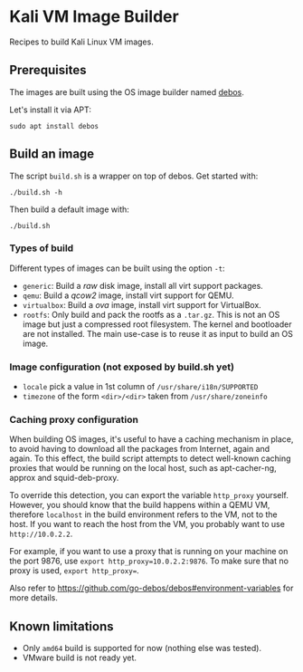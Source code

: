 # Kali VM Image Builder

Recipes to build Kali Linux VM images.



## Prerequisites

The images are built using the OS image builder named [debos][].

Let's install it via APT:

    sudo apt install debos

[debos]: https://github.com/go-debos/debos


## Build an image

The script `build.sh` is a wrapper on top of debos. Get started with:

    ./build.sh -h

Then build a default image with:

    ./build.sh

### Types of build

Different types of images can be built using the option `-t`:

* `generic`: Build a *raw* disk image, install all virt support packages.
* `qemu`: Build a *qcow2* image, install virt support for QEMU.
* `virtualbox`: Build a *ova* image, install virt support for VirtualBox.
* `rootfs`: Only build and pack the rootfs as a `.tar.gz`. This is not an OS
  image but just a compressed root filesystem. The kernel and bootloader are
  not installed. The main use-case is to reuse it as input to build an OS
  image.

### Image configuration (not exposed by build.sh yet)

* `locale` pick a value in 1st column of `/usr/share/i18n/SUPPORTED`
* `timezone` of the form `<dir>/<dir>` taken from `/usr/share/zoneinfo`

### Caching proxy configuration

When building OS images, it's useful to have a caching mechanism in place, to
avoid having to download all the packages from Internet, again and again. To
this effect, the build script attempts to detect well-known caching proxies
that would be running on the local host, such as apt-cacher-ng, approx and
squid-deb-proxy.

To override this detection, you can export the variable `http_proxy` yourself.
However, you should know that the build happens within a QEMU VM, therefore
`localhost` in the build environment refers to the VM, not to the host. If you
want to reach the host from the VM, you probably want to use `http://10.0.2.2`.

For example, if you want to use a proxy that is running on your machine on the
port 9876, use `export http_proxy=10.0.2.2:9876`. To make sure that no proxy is
used, `export http_proxy=`.

Also refer to <https://github.com/go-debos/debos#environment-variables> for
more details.



## Known limitations

* Only `amd64` build is supported for now (nothing else was tested).
* VMware build is not ready yet.
